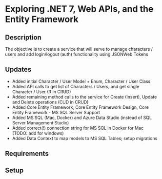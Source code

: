 # Exploring .NET 7, Web APIs, and the Entity Framework

## Description

The objective is to create a service that will serve to manage characters / users and add login/logout (auth)
functionality using JSONWeb Tokens

## Updates

* Added initial Character / User Model + Enum, Character / User Class
* Added API calls to get list of Characters / Users, and get single Character / User (R in CRUD)
* Added remaining method calls to the service for Create (Insert), Update and Delete operations (CUD in CRUD)
* Added Core Entity Framework, Core Entity Framework Design, Core Entity Framework - MS SQL Server Support
* Added MS SQL (Mac, Docker) and Azure Data Studio (instead of SQL Server Management Studio)
* Added correct(!) connection string for MS SQL in Docker for Mac (TODO: add for windows)
* Added Data Context to map models to MS SQL Tables; setup migrations
  
## Requirements

## Setup
